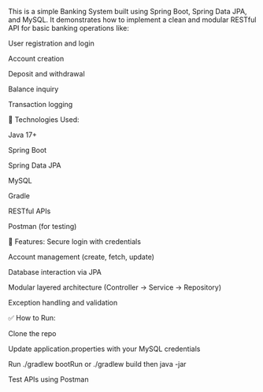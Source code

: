 This is a simple Banking System built using Spring Boot, Spring Data JPA, and MySQL. It demonstrates how to implement a clean and modular RESTful API for basic banking operations like:

User registration and login

Account creation

Deposit and withdrawal

Balance inquiry

Transaction logging

🔧 Technologies Used:

Java 17+

Spring Boot

Spring Data JPA

MySQL

Gradle

RESTful APIs

Postman (for testing)

📂 Features:
Secure login with credentials

Account management (create, fetch, update)

Database interaction via JPA

Modular layered architecture (Controller → Service → Repository)

Exception handling and validation

✅ How to Run:

Clone the repo

Update application.properties with your MySQL credentials

Run ./gradlew bootRun or ./gradlew build then java -jar

Test APIs using Postman
